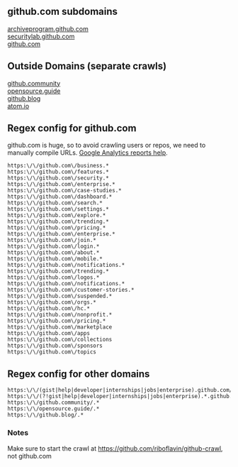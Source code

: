 ## github.com subdomains

[archiveprogram.github.com](https://archiveprogram.github.com)   
[securitylab.github.com](https://securitylab.github.com)  
[github.com](https://github.com)  

## Outside Domains (separate crawls)

[github.community](https://github.community)  
[opensource.guide](https://opensource.guide)  
[github.blog](https://github.blog)  
[atom.io](https://atom.io)  

## Regex config for github.com  

github.com is huge, so to avoid crawling users or repos, we need to manually compile URLs. [Google Analytics reports help](https://analytics.google.com/analytics/web/#/report/content-pages/a3769691w7201642p7475385/explorer-table.advFilter=%5B%5B0,%22analytics.pagePath%22,%22PT%22,%22%3C%22,1%5D%5D&explorer-table.plotKeys=%5B%5D&explorer-table.rowStart=10&explorer-table.rowCount=1000).

```
https:\/\/github.com\/business.*
https:\/\/github.com\/features.*
https:\/\/github.com\/security.*
https:\/\/github.com\/enterprise.*
https:\/\/github.com\/case-studies.*
https:\/\/github.com\/dashboard.*
https:\/\/github.com\/search.*
https:\/\/github.com\/settings.*
https:\/\/github.com\/explore.*
https:\/\/github.com\/trending.*
https:\/\/github.com\/pricing.*
https:\/\/github.com\/enterprise.*
https:\/\/github.com\/join.*
https:\/\/github.com\/login.*
https:\/\/github.com\/about.*
https:\/\/github.com\/mobile.*
https:\/\/github.com\/notifications.*
https:\/\/github.com\/trending.*
https:\/\/github.com\/logos.*
https:\/\/github.com\/notifications.*
https:\/\/github.com\/customer-stories.*
https:\/\/github.com\/suspended.*
https:\/\/github.com\/orgs.*
https:\/\/github.com\/hc.*
https:\/\/github.com\/nonprofit.*
https:\/\/github.com\/pricing.*
https:\/\/github.com\/marketplace
https:\/\/github.com\/apps
https:\/\/github.com\/collections
https:\/\/github.com\/sponsors
https:\/\/github.com\/topics
```

## Regex config for other domains

```
https:\/\/(gist|help|developer|internships|jobs|enterprise).github.com/
https:\/\/(?!gist|help|developer|internships|jobs|enterprise).*.github.com\/.*
https:\/\/github.community/.*
https:\/\/opensource.guide/.*
https:\/\/github.blog/.*
```

### Notes

Make sure to start the crawl at https://github.com/riboflavin/github-crawl, not github.com
